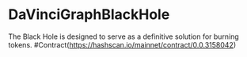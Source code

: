 # DaVinciGraphBlackHole
The Black Hole is designed to serve as a definitive solution for burning tokens.
#Contract(https://hashscan.io/mainnet/contract/0.0.3158042)
